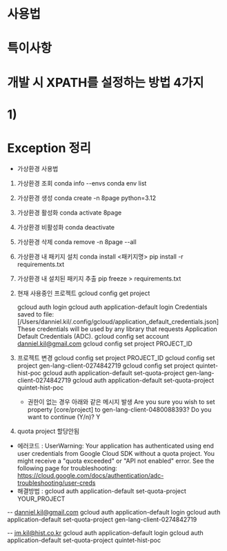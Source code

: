 # 사용법

# 특이사항

# 개발 시 XPATH를 설정하는 방법 4가지

# 1)

# Exception 정리

- 가상환경 사용법

1. 가상환경 조회
   conda info --envs
   conda env list

2. 가상환경 생성
   conda create -n 8page python=3.12

3. 가상환경 활성화
   conda activate 8page

4. 가상환경 비활성화
   conda deactivate

5. 가상환경 삭제
   conda remove -n 8page --all

6. 가상환경 내 패키지 설치
   conda install <패키지명>
   pip install -r requirements.txt

7. 가상환경 내 설치된 패키지 추출
   pip freeze > requirements.txt

2) 현재 사용중인 프로젝트
   gcloud config get project

   gcloud auth login
   gcloud auth application-default login
   Credentials saved to file: [/Users/danniel.kil/.config/gcloud/application_default_credentials.json]
   These credentials will be used by any library that requests Application Default Credentials (ADC).
   gcloud config set account danniel.kil@gmail.com
   gcloud config set project PROJECT_ID

3) 프로젝트 변경
   gcloud config set project PROJECT_ID
   gcloud config set project gen-lang-client-0274842719
   gcloud config set project quintet-hist-poc
   gcloud auth application-default set-quota-project gen-lang-client-0274842719
   gcloud auth application-default set-quota-project quintet-hist-poc
   - 권한이 없는 경우 아래와 같은 메시지 발생
     Are you sure you wish to set property [core/project] to gen-lang-client-0480088393?
     Do you want to continue (Y/n)? Y
4) quota project 할당안됨

- 에러코드 : UserWarning: Your application has authenticated using end user credentials from Google Cloud SDK without a quota project. You might receive a "quota exceeded" or "API not enabled" error. See the following page for troubleshooting: https://cloud.google.com/docs/authentication/adc-troubleshooting/user-creds
- 해결방법 : gcloud auth application-default set-quota-project YOUR_PROJECT

-- danniel.kil@gmail.com
gcloud auth application-default login
gcloud auth application-default set-quota-project gen-lang-client-0274842719

-- jm.kil@hist.co.kr
gcloud auth application-default login
gcloud auth application-default set-quota-project quintet-hist-poc

